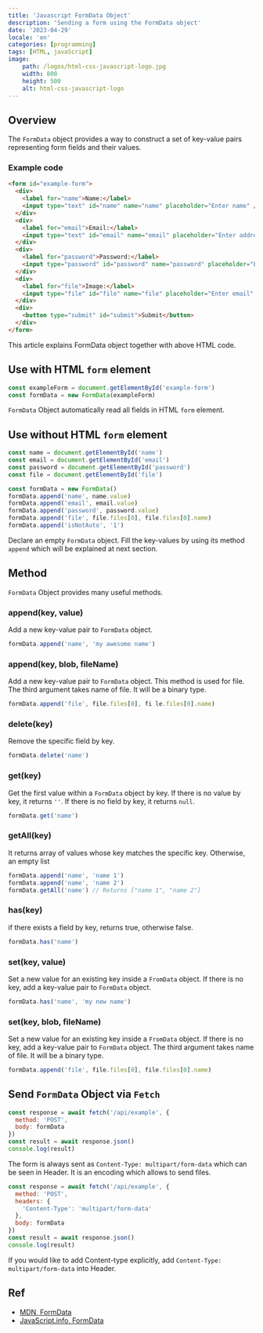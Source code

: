 ```yaml
---
title: 'Javascript FormData Object'
description: 'Sending a form using the FormData object'
date: '2023-04-29'
locale: 'en'
categories: [programming]
tags: [HTML, javaScript]
image:
    path: /logos/html-css-javascript-logo.jpg
    width: 800
    height: 500
    alt: html-css-javascript-logo
---
```


## Overview
The `FormData` object provides a way to construct a set of key-value pairs representing form fields and their values.
### Example code
```html
<form id="example-form">
  <div>
    <label for="name">Name:</label>
    <input type="text" id="name" name="name" placeholder="Enter name" />
  </div>
  <div>
    <label for="email">Email:</label>
    <input type="text" id="email" name="email" placeholder="Enter address" />
  </div>
  <div>
    <label for="password">Password:</label>
    <input type="password" id="password" name="password" placeholder="Enter password" />
  </div>
  <div>
    <label for="file">Image:</label>
    <input type="file" id="file" name="file" placeholder="Enter email" />
  </div>
  <div>
    <button type="submit" id="submit">Submit</button>
  </div>
</form>
```
This article explains FormData object together with above HTML code.

## Use with HTML `form` element
```javascript
const exampleForm = document.getElementById('example-form')
const formData = new FormData(exampleForm)
```
`FormData` Object automatically read all fields in HTML `form` element.

## Use without HTML `form` element
```javascript
const name = document.getElementById('name')
const email = document.getElementById('email')
const password = document.getElementById('password')
const file = document.getElementById('file')

const formData = new FormData()
formData.append('name', name.value)
formData.append('email', email.value)
formData.append('password', password.value)
formData.append('file', file.files[0], file.files[0].name)
formData.append('isNotAuto', '1')
```
Declare an empty `FormData` object. Fill the key-values by using its method `append` which will be explained at next section.

## Method
`FormData` Object provides many useful methods.
### append(key, value)
Add a new key-value pair to `FormData` object.
```javascript
formData.append('name', 'my awesome name')
```
### append(key, blob, fileName)
Add a new key-value pair to `FormData` object. This method is used for file. The third argument takes name of file. It will be a binary type.
```javascript
formData.append('file', file.files[0], fi le.files[0].name)
```
### delete(key)
Remove the specific field by key.
```javascript
formData.delete('name')
```
### get(key)
Get the first value within a `FormData` object by key. 
If there is no value by key, it returns `''`.
If there is no field by key, it returns `null`.
```javascript
formData.get('name')
```
### getAll(key)
It returns array of values whose key matches the specific key. Otherwise, an empty list
```javascript
formData.append('name', 'name 1')
formData.append('name', 'name 2')
formData.getAll('name') // Returns ["name 1", "name 2"] 
```
### has(key)
if there exists a field by key, returns true, otherwise false.
```javascript
formData.has('name')
```
### set(key, value)
Set a new value for an existing key inside a `FromData` object. If there is no key, add a key-value pair to `FormData` object.
```javascript
formData.has('name', 'my new name')
```
### set(key, blob, fileName)
Set a new value for an existing key inside a `FromData` object. If there is no key, add a key-value pair to `FormData` object.
The third argument takes name of file. It will be a binary type.
```javascript
formData.append('file', file.files[0], file.files[0].name)
```

## Send `FormData` Object via `Fetch`
```javascript
const response = await fetch('/api/example', {
  method: 'POST',
  body: formData
})
const result = await response.json()
console.log(result)
```
The form is always sent as `Content-Type: multipart/form-data` which can be seen in Header. It is an encoding which allows to send files. 
```javascript
const response = await fetch('/api/example', {
  method: 'POST',
  headers: {
    'Content-Type': 'multipart/form-data'
  },
  body: formData
})
const result = await response.json()
console.log(result)
```
If you would like to add Content-type explicitly, add `Content-Type: multipart/form-data` into Header.

## Ref
- [MDN, FormData](https://developer.mozilla.org/en-US/docs/Web/API/FormData)
- [JavaScript.info, FormData](https://javascript.info/formdata)
